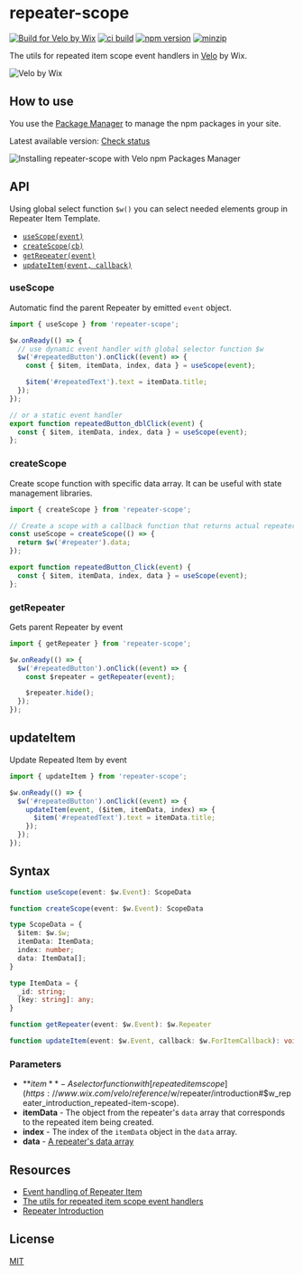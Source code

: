 # repeater-scope

[![Build for Velo by Wix](https://img.shields.io/badge/Built%20for-Velo%20by%20Wix-3638f4)](https://wix.com/velo)
[![ci build](https://github.com/shoonia/repeater-scope/actions/workflows/ci.yml/badge.svg)](https://github.com/shoonia/repeater-scope/actions/workflows/ci.yml)
[![npm version](https://badgen.net/npm/v/repeater-scope)](https://www.npmjs.com/package/repeater-scope)
[![minzip](https://badgen.net/bundlephobia/minzip/repeater-scope)](https://bundlephobia.com/result?p=repeater-scope)

The utils for repeated item scope event handlers in [Velo](https://www.wix.com/velo) by Wix.

![Velo by Wix](https://static.wixstatic.com/shapes/e3b156_89be007cf73e40da8513b7cede9bf089.svg)

## How to use

You use the [Package Manager](https://support.wix.com/en/article/velo-working-with-npm-packages) to manage the npm packages in your site.

Latest available version: [Check status](https://www.wix.com/velo/npm-modules)

![Installing repeater-scope with Velo npm Packages Manager](https://static.wixstatic.com/media/e3b156_d76c5e0dcf574ed192869d57ee9186c7~mv2.jpg)

## API

Using global select function `$w()` you can select needed elements group in Repeater Item Template.

- [`useScope(event)`](#usescope)
- [`createScope(cb)`](#createscope)
- [`getRepeater(event)`](#getrepeater)
- [`updateItem(event, callback)`](#updateitem)

### useScope

Automatic find the parent Repeater by emitted `event` object.

```js
import { useScope } from 'repeater-scope';

$w.onReady(() => {
  // use dynamic event handler with global selector function $w
  $w('#repeatedButton').onClick((event) => {
    const { $item, itemData, index, data } = useScope(event);

    $item('#repeatedText').text = itemData.title;
  });
});

// or a static event handler
export function repeatedButton_dblClick(event) {
  const { $item, itemData, index, data } = useScope(event);
};
```

### createScope

Create scope function with specific data array. It can be useful with state management libraries.

```js
import { createScope } from 'repeater-scope';

// Create a scope with a callback function that returns actual repeater data.
const useScope = createScope(() => {
  return $w('#repeater').data;
});

export function repeatedButton_Click(event) {
  const { $item, itemData, index, data } = useScope(event);
};
```

### getRepeater

Gets parent Repeater by event

```js
import { getRepeater } from 'repeater-scope';

$w.onReady(() => {
  $w('#repeatedButton').onClick((event) => {
    const $repeater = getRepeater(event);

    $repeater.hide();
  });
});
```

## updateItem

Update Repeated Item by event

```js
import { updateItem } from 'repeater-scope';

$w.onReady(() => {
  $w('#repeatedButton').onClick((event) => {
    updateItem(event, ($item, itemData, index) => {
      $item('#repeatedText').text = itemData.title;
    });
  });
});
```

## Syntax

```ts
function useScope(event: $w.Event): ScopeData

function createScope(event: $w.Event): ScopeData

type ScopeData = {
  $item: $w.$w;
  itemData: ItemData;
  index: number;
  data: ItemData[];
}

type ItemData = {
  _id: string;
  [key: string]: any;
}

function getRepeater(event: $w.Event): $w.Repeater

function updateItem(event: $w.Event, callback: $w.ForItemCallback): void
```

### Parameters

- **$item** - A selector function with [repeated item scope](https://www.wix.com/velo/reference/$w/repeater/introduction#$w_repeater_introduction_repeated-item-scope).
- **itemData** - The object from the repeater's `data` array that corresponds to the repeated item being created.
- **index** - The index of the `itemData` object in the `data` array.
- **data** - [A repeater's data array](https://www.wix.com/velo/reference/$w/repeater/data)

## Resources

- [Event handling of Repeater Item](https://shoonia.site/event-handling-of-repeater-item/)
- [The utils for repeated item scope event handlers](https://shoonia.site/the-utils-for-repeated-item-scope-event-handlers)
- [Repeater Introduction](https://www.wix.com/velo/reference/$w/repeater/introduction)

## License

[MIT](./LICENSE)
